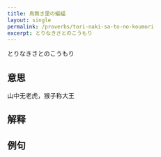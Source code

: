 ```yaml
---
title: 鳥無き里の蝙蝠
layout: single
permalink: /proverbs/tori-naki-sa-to-no-koumori
excerpt: とりなきさとのこうもり
---
```


とりなきさとのこうもり

## 意思

山中无老虎，猴子称大王

## 解释

## 例句

